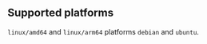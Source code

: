 <!-- markdownlint-disable MD041 -->

## Supported platforms

`linux/amd64` and `linux/arm64` platforms `debian` and `ubuntu`.

